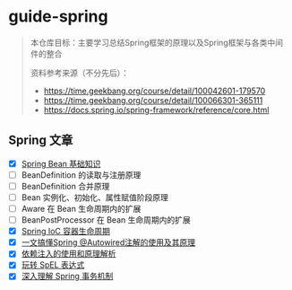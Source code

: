 # guide-spring

> 本仓库目标：主要学习总结Spring框架的原理以及Spring框架与各类中间件的整合
>
> 资料参考来源（不分先后）：
>
> - https://time.geekbang.org/course/detail/100042601-179570
> - https://time.geekbang.org/course/detail/100066301-365111
> - https://docs.spring.io/spring-framework/reference/core.html

## Spring 文章

- [x] [Spring Bean 基础知识](./spring-doc/Spring%20Bean%20基础.md)
- [ ] BeanDefinition 的读取与注册原理
- [ ] BeanDefinition 合并原理
- [ ] Bean 实例化、初始化、属性赋值阶段原理
- [ ] Aware 在 Bean 生命周期内的扩展
- [ ] BeanPostProcessor 在 Bean 生命周期内的扩展
- [x] [Spring IoC 容器生命周期](./spring-doc/Spring%20IoC%20容器生命周期.md)
- [x] [一文搞懂Spring @Autowired注解的使用及其原理](./spring-doc/一文搞懂Spring@Autowired注解的使用及其原理.md)
- [x] [依赖注入的使用和原理解析](./spring-doc/依赖注入的使用和原理解析.md)
- [x] [玩转 SpEL 表达式](./spring-doc/玩转%20SpEL%20表达式.md)
- [x] [深入理解 Spring 事务机制](./spring-doc/深入理解%20Spring%20事务机制.md)
